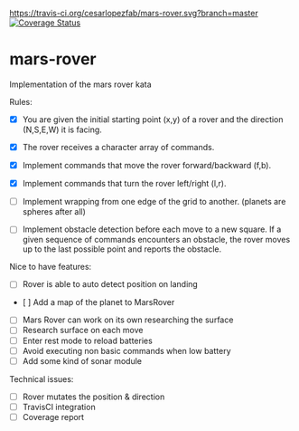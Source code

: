 https://travis-ci.org/cesarlopezfab/mars-rover.svg?branch=master
[![Coverage Status](https://coveralls.io/repos/github/cesarlopezfab/mars-rover/badge.svg?branch=master)](https://coveralls.io/github/cesarlopezfab/mars-rover?branch=master)

# mars-rover
Implementation of the mars rover kata


Rules:

- [x] You are given the initial starting point (x,y) of a rover and the direction (N,S,E,W) it is facing.
- [x] The rover receives a character array of commands.
- [x] Implement commands that move the rover forward/backward (f,b).
- [x] Implement commands that turn the rover left/right (l,r).
- [ ] Implement wrapping from one edge of the grid to another. (planets are spheres after all)
- [ ] Implement obstacle detection before each move to a new square. If a given sequence of commands encounters an obstacle, the rover moves up to the last possible point and reports the obstacle.


Nice to have features:

- [ ] Rover is able to auto detect position on landing
- [ ] Add a map of the planet to MarsRover
- [ ] Mars Rover can work on its own researching the surface
- [ ] Research surface on each move
- [ ] Enter rest mode to reload batteries
- [ ] Avoid executing non basic commands when low battery
- [ ] Add some kind of sonar module

Technical issues:

- [ ] Rover mutates the position & direction
- [ ] TravisCI integration
- [ ] Coverage report
